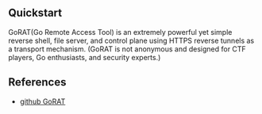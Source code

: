 
## Quickstart
GoRAT(Go Remote Access Tool) is an extremely powerful yet simple reverse shell, file server, and control plane using HTTPS reverse tunnels as a transport mechanism. (GoRAT is not anonymous and designed for CTF players, Go enthusiasts, and security experts.)

## References
- [github GoRAT](https://github.com/JustinTimperio/GoRAT)
 